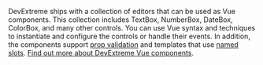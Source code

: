 DevExtreme ships with a&nbsp;collection of&nbsp;editors that can be&nbsp;used as&nbsp;Vue components. This collection includes TextBox, NumberBox, DateBox, ColorBox, and many other controls. You can use Vue syntax and techniques to&nbsp;instantiate and configure the controls or&nbsp;handle their events. In addition, the&nbsp;components support [prop validation](https://vuejs.org/v2/guide/components-props.html#Prop-Validation) and templates that use [named slots](https://vuejs.org/v2/guide/components-slots.html#Named-Slots). [Find out more about DevExtreme Vue components](/Documentation/Guide/Vue_Components/DevExtreme_Vue_Components/).
<!--split-->